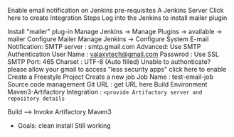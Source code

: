Enable email notification on Jenkins
pre-requisites
A Jenkins Server Click here to create
Integration Steps
Log into the Jenkins to install mailer plugin

Install "mailer" plug-in
Manage Jenkins -> Manage Plugins -> available -> mailer
Configure Mailer
Manage Jenkins -> Configure System
E-mail Notification:
SMTP server : smtp.gmail.com
Advanced:
 Use SMTP Authentication
User Name : valaxytech@gmail.com
Passwrod : <password>
 Use SSL
SMTP Port: 465
Charset : UTF-8 (Auto filled)
Unable to authonticate?
please allow your gmail to access "less security apps" click here to enable
Create a Freestyle Project
Create a new job
Job Name : test-email-job
Source code management
Git URL : get URL here
Build Environment
Maven3-Artifactory Integration : `<provide Artifactory server and repository details
`

Build --> Invoke Artifactory Maven3
- Goals: clean install
Still working

